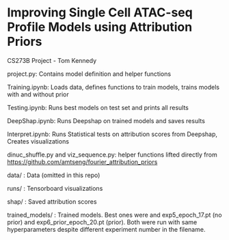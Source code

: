 # Improving Single Cell ATAC-seq Profile Models using Attribution Priors

CS273B Project - Tom Kennedy

project.py: Contains model definition and helper functions

Training.ipynb: Loads data, defines functions to train models, trains models with and without prior

Testing.ipynb: Runs best models on test set and prints all results

DeepShap.ipynb: Runs Deepshap on trained models and saves results

Interpret.ipynb: Runs Statistical tests on attribution scores from Deepshap, Creates visualizations

dinuc_shuffle.py and viz_sequence.py: helper functions lifted directly from https://github.com/amtseng/fourier_attribution_priors

data/ : Data (omitted in this repo)

runs/ : Tensorboard visualizations

shap/ : Saved attribution scores

trained_models/ : Trained models. Best ones were and exp5_epoch_17.pt (no prior) and exp6_prior_epoch_20.pt (prior). Both were run with same hyperparameters despite different experiment number in the filename.







